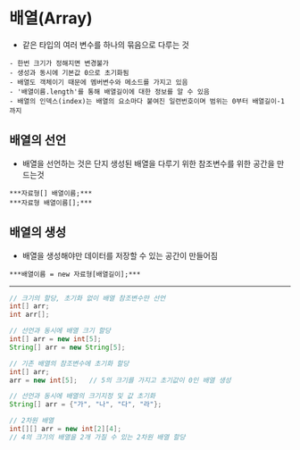 배열(Array)
====

- 같은 타입의 여러 변수를 하나의 묶음으로 다루는 것
```
- 한번 크기가 정해지면 변경불가
- 생성과 동시에 기본값 0으로 초기화됨
- 배열도 객체이기 때문에 멤버변수와 메소드를 가지고 있음
- '배열이름.length'를 통해 배열길이에 대한 정보를 알 수 있음
- 배열의 인덱스(index)는 배열의 요소마다 붙여진 일련번호이며 범위는 0부터 배열길이-1 까지
```

## 배열의 선언

- 배열을 선언하는 것은 단지 생성된 배열을 다루기 위한 참조변수를 위한 공간을 만드는것   
```
***자료형[] 배열이름;***   
***자료형 배열이름[];***
```

## 배열의 생성

- 배열을 생성해야만 데이터를 저장할 수 있는 공간이 만들어짐   
```
***배열이름 = new 자료형[배열길이];***
```

---

```java
// 크기의 할당, 초기화 없이 배열 참조변수만 선언
int[] arr;
int arr[];

// 선언과 동시에 배열 크기 할당
int[] arr = new int[5];
String[] arr = new String[5];

// 기존 배열의 참조변수에 초기화 할당
int[] arr;
arr = new int[5];   // 5의 크기를 가지고 초기값이 0인 배열 생성

// 선언과 동시에 배열의 크기지정 및 값 초기화
String[] arr = {"가", "나", "다", "라"};

// 2차원 배열
int[][] arr = new int[2][4];    
// 4의 크기의 배열을 2개 가질 수 있는 2차원 배열 할당
```